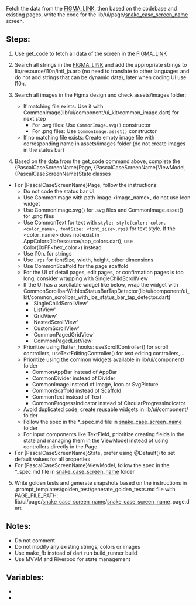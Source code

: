 Fetch the data from the [FIGMA_LINK], then based on the codebase and existing pages, write the code for the lib/ui/page/[snake_case_screen_name] screen.

## Steps:

1. Use get_code to fetch all data of the screen in the [FIGMA_LINK]

2. Search all strings in the [FIGMA_LINK] and add the appropriate strings to lib/resource/l10n/intl_ja.arb (no need to translate to other languages and do not add strings that can be dynamic data), later when coding UI use l10n.<key>

3. Search all images in the Figma design and check assets/images folder:

   - If matching file exists: Use it with CommonImage(lib/ui/component/ui_kit/common_image.dart) for next step
     - For .svg files: Use `CommonImage.svg()` constructor
     - For .png files: Use `CommonImage.asset()` constructor
   - If no matching file exists: Create empty image file with corresponding name in assets/images folder (do not create images in the status bar)

4. Based on the data from the get_code command above, complete the {PascalCaseScreenName}Page, {PascalCaseScreenName}ViewModel, {PascalCaseScreenName}State classes
  - For {PascalCaseScreenName}Page, follow the instructions:
    - Do not code the status bar UI
    - Use CommonImage with path image.<image_name>, do not use Icon widget
    - Use CommonImage.svg() for .svg files and CommonImage.asset() for .png files
    - Use CommonText for text with `style: style(color: color.<color_name>, fontSize: <font_size>.rps)` for text style. If the <color_name> does not exist in AppColors(lib/resource/app_colors.dart), use Color(0xFF<hex_color>) instead
    - Use l10n.<key> for strings
    - Use `.rps` for fontSize, width, height, other dimensions
    - Use CommonScaffold for the page scaffold
    - For the UI of detail pages, edit pages, or confirmation pages is too long, consider wrapping with SingleChildScrollView
    - If the UI has a scrollable widget like below, wrap the widget with CommonScrollbarWithIosStatusBarTapDetector(lib/ui/component/ui_kit/common_scrollbar_with_ios_status_bar_tap_detector.dart)
      - 'SingleChildScrollView'
      - 'ListView'
      - 'GridView'
      - 'NestedScrollView'
      - 'CustomScrollView'
      - 'CommonPagedGridView'
      - 'CommonPagedListView'
    - Prioritize using flutter_hooks: useScrollController() for scroll controllers, useTextEditingController() for text editing controllers,...
    - Prioritize using the common widgets available in lib/ui/component/ folder
      - CommonAppBar instead of AppBar
      - CommonDivider instead of Divider
      - CommonImage instead of Image, Icon or SvgPicture
      - CommonScaffold instead of Scaffold
      - CommonText instead of Text
      - CommonProgressIndicator instead of CircularProgressIndicator
    - Avoid duplicated code, create reusable widgets in lib/ui/component/ folder
    - Follow the spec in the *_spec.md file in [snake_case_screen_name] folder
    - For input components like TextField, prioritize creating fields in the state and managing them in the ViewModel instead of using controllers directly in the Page
  - For {PascalCaseScreenName}State, prefer using @Default() to set default values for all properties
  - For {PascalCaseScreenName}ViewModel, follow the spec in the *_spec.md file in [snake_case_screen_name] folder

5. Write golden tests and generate snapshots based on the instructions in .prompt_templates/golden_test/generate_golden_tests.md file with PAGE_FILE_PATH: lib/ui/page/[snake_case_screen_name]/[snake_case_screen_name]_page.dart

## Notes:

- Do not comment
- Do not modify any existing strings, colors or images
- Use make_fb instead of dart run build_runner build
- Use MVVM and Riverpod for state management

## Variables:
- [FIGMA_LINK]: [YOUR_FIGMA_LINK]
- [snake_case_screen_name]: [SNAKE_CASE_SCREEN_NAME]
